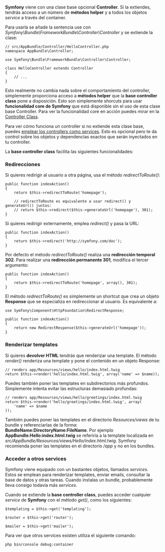 **Symfony** viene con una clase base opcional **Controller**. Si la extiendes, tendrás acceso a un número de **métodos helper** y a todos los objetos _service_ a través del container.

Para usarla se añade la sentencia use con _Symfony\Bundle\FrameworkBundle\Controller\Controller_ y se extiende la clase:

```
// src/AppBundle/Controller/HelloController.php
namespace AppBundle\Controller;

use Symfony\Bundle\FrameworkBundle\Controller\Controller;

class HelloController extends Controller
{
    // ...
}
```

Esto realmente no cambia nada sobre el comportamiento del controller, simplemente proporciona acceso a **métodos helper** que la **base controller class** pone a disposición. Esto son simplemente shorcuts para usar **funcionalidad core de Symfony** que está disponible sin el uso de esta clase base Controller. Para ver la funcionalidad core en acción puedes mirar en la [Controller Class](https://github.com/symfony/symfony/blob/master/src/Symfony/Bundle/FrameworkBundle/Controller/Controller.php).

Para ver cómo funciona un controller si no extiende esta clase base, puedes [emplear los controllers como services](http://symfony.com/doc/current/cookbook/controller/service.html). Esto es opcional pero te da control sobre los objetos y dependencias exactos que serán inyectados en tu controller.

La **base controller class** facilita las siguientes funcionalidades:

### Redirecciones

Si quieres redirigir al usuario a otra página, usa el método _redirectToRoute()_:

```
public function indexAction()
{
    return $this->redirectToRoute('homepage');

    // redirectToRoute es equivalente a usar redirect() y generateUrl() juntos:
    // return $this->redirect($this->generateUrl('homepage'), 301);
}
```

Si quieres redirigir externamente, emplea _redirect()_ y pasa la URL:

```
public function indexAction()
{
    return $this->redirect('http://symfony.com/doc');
}
```

Por defecto el método _redirectToRoute()_ realiza una **redirección temporal 302**. Para realizar una **redirección permanente 301**, modifica el tercer argumento:

```
public function indexAction()
{
    return $this->redirectToRoute('homepage', array(), 301);
}
```

El método _redirectToRoute()_ es simplemente un shortcut que crea un objeto **Response** que se especializa en redireccionar al usuario. Es equivalente a:

```
use Symfony\Component\HttpFoundation\RedirectResponse;

public function indexAction()
{
    return new RedirectResponse($this->generateUrl('homepage'));
}
```

### Renderizar templates

Si quieres **devolver HTML** tendrás que renderizar una template. El método _render()_ renderiza una template y pone el contenido en un objeto Response:

```
// renders app/Resources/views/hello/index.html.twig
return $this->render('hello/index.html.twig', array('name' => $name));

```

Puedes también poner las templates en subdirectorios más profundos. Simplemente intenta evitar las estructuras demasiado profundas:

```
// renders app/Resources/views/hello/greetings/index.html.twig
return $this->render('hello/greetings/index.html.twig', array(
    'name' => $name
));
```

También puedes poner las templates en el directorio _Resources/views_ de tu bundle y referenciarlas de la forma: **BundleName:DirectoryName:FileName**. Por ejemplo **AppBundle:Hello:index.html.twig** se referiría a la template localizada en _src/AppBundle/Resources/views/Hello/index.html.twig_. Symfony recomienda poner las templates en el directorio _/app_ y no en los bundles.

### Acceder a otros services

Symfony viene equipado con un bastantes objetos, llamados _services_. Estos se emplean para renderizar templates, enviar emails, consultar la base de datos y otras tareas. Cuando instalas un bundle, probablemente lleva consigo todavía más _services_.

Cuando se extiende la **base controller class**, puedes acceder cualquier _service_ de **Symfony** con el método _get()_, como los siguientes:

```
$templating = $this->get('templating');

$router = $this->get('router');

$mailer = $this->get('mailer');
```

Para ver que otros services existen utiliza el siguiente comando:
```
php bin/console debug:container
```
